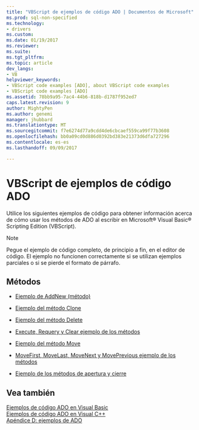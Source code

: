 ```yaml
---
title: "VBScript de ejemplos de código ADO | Documentos de Microsoft"
ms.prod: sql-non-specified
ms.technology:
- drivers
ms.custom: 
ms.date: 01/19/2017
ms.reviewer: 
ms.suite: 
ms.tgt_pltfrm: 
ms.topic: article
dev_langs:
- VB
helpviewer_keywords:
- VBScript code examples [ADO], about VBScript code examples
- VBScript code examples [ADO]
ms.assetid: 78bb9a95-7ac4-44b6-818b-d1787f952ed7
caps.latest.revision: 9
author: MightyPen
ms.author: genemi
manager: jhubbard
ms.translationtype: MT
ms.sourcegitcommit: f7e6274d77a9cdd4de6cbcaef559ca99f77b3608
ms.openlocfilehash: bb0a09cd0d886d0392bd383e21373d6dfa727296
ms.contentlocale: es-es
ms.lasthandoff: 09/09/2017

---
```

# <a name="ado-code-examples-vbscript"></a>VBScript de ejemplos de código ADO
Utilice los siguientes ejemplos de código para obtener información acerca de cómo usar los métodos de ADO al escribir en Microsoft® Visual Basic® Scripting Edition (VBScript).  
  
> [!NOTE]
>  Pegue el ejemplo de código completo, de principio a fin, en el editor de código. El ejemplo no funcionen correctamente si se utilizan ejemplos parciales o si se pierde el formato de párrafo.  
  
## <a name="methods"></a>Métodos  
  
-   [Ejemplo de AddNew (método)](../../../ado/reference/ado-api/addnew-method-example-vbscript.md)  
  
-   [Ejemplo del método Clone](../../../ado/reference/ado-api/clone-method-example-vbscript.md)  
  
-   [Ejemplo del método Delete](../../../ado/reference/ado-api/delete-method-example-vbscript.md)  
  
-   [Execute, Requery y Clear ejemplo de los métodos](../../../ado/reference/ado-api/execute-requery-and-clear-methods-example-vbscript.md)  
  
-   [Ejemplo del método Move](../../../ado/reference/ado-api/move-method-example-vbscript.md)  
  
-   [MoveFirst, MoveLast, MoveNext y MovePrevious ejemplo de los métodos](../../../ado/reference/ado-api/movefirst-movelast-movenext-and-moveprevious-methods-example-vbscript.md)  
  
-   [Ejemplo de los métodos de apertura y cierre](../../../ado/reference/ado-api/open-and-close-methods-example-vbscript.md)  
  
## <a name="see-also"></a>Vea también  
 [Ejemplos de código ADO en Visual Basic](../../../ado/reference/ado-api/ado-code-examples-in-visual-basic.md)   
 [Ejemplos de código ADO en Visual C++](../../../ado/reference/ado-api/ado-code-examples-in-visual-c.md)   
 [Apéndice D: ejemplos de ADO](../../../ado/guide/appendixes/appendix-d-ado-samples.md)

